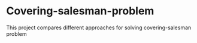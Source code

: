# Covering-salesman-problem
This project compares different approaches for solving  covering-salesman problem
